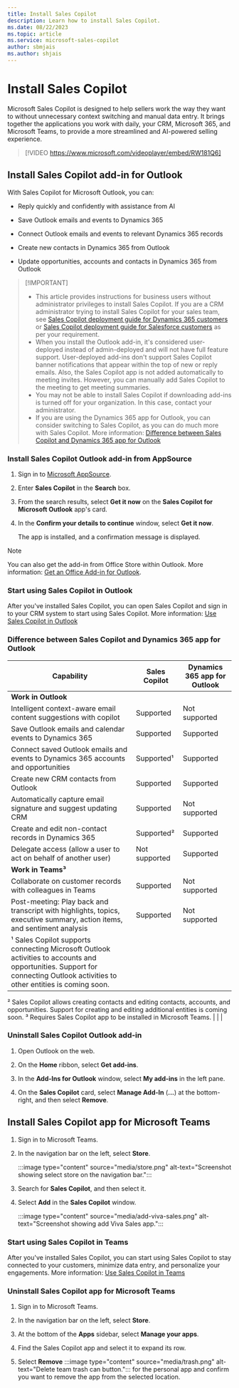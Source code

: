 ```yaml
---
title: Install Sales Copilot
description: Learn how to install Sales Copilot.
ms.date: 08/22/2023
ms.topic: article
ms.service: microsoft-sales-copilot
author: sbmjais
ms.author: shjais
---
```


# Install Sales Copilot

Microsoft Sales Copilot is designed to help sellers work the way they want to without unnecessary context switching and manual data entry. It brings together the applications you work with daily, your CRM, Microsoft 365, and Microsoft Teams, to provide a more streamlined and AI-powered selling experience.


> [!VIDEO https://www.microsoft.com/videoplayer/embed/RW181Q6]

## Install Sales Copilot add-in for Outlook

With Sales Copilot for Microsoft Outlook, you can:

- Reply quickly and confidently with assistance from AI

- Save Outlook emails and events to Dynamics 365

- Connect Outlook emails and events to relevant Dynamics 365 records

- Create new contacts in Dynamics 365 from Outlook

- Update opportunities, accounts and contacts in Dynamics 365 from Outlook

>
> [!IMPORTANT]
> - This article provides instructions for business users without administrator privileges to install Sales Copilot. If you are a CRM administrator trying to install Sales Copilot for your sales team, see [Sales Copilot deployment guide for Dynamics 365 customers](deploy-viva-sales-d365.md) or [Sales Copilot deployment guide for Salesforce customers](deploy-viva-sales-sf.md) as per your requirement.
> - When you install the Outlook add-in, it's considered user-deployed instead of admin-deployed and will not have full feature support. User-deployed add-ins don't support Sales Copilot banner notifications that appear within the top of new or reply emails. Also, the Sales Copilot app is not added automatically to meeting invites. However, you can manually add Sales Copilot to the meeting to get meeting summaries.
> - You may not be able to install Sales Copilot if downloading add-ins is turned off for your organization. In this case, contact your administrator.
> - If you are using the Dynamics 365 app for Outlook, you can consider switching to Sales Copilot, as you can do much more with Sales Copilot. More information: [Difference between Sales Copilot and Dynamics 365 app for Outlook](#difference-between-sales-copilot-and-dynamics-365-app-for-outlook)

### Install Sales Copilot Outlook add-in from AppSource

1. Sign in to [Microsoft AppSource](https://appsource.microsoft.com/home).

1. Enter **Sales Copilot** in the **Search** box.

1. From the search results, select **Get it now** on the **Sales Copilot for Microsoft Outlook** app's card.

1. In the **Confirm your details to continue** window, select **Get it now**.

    The app is installed, and a confirmation message is displayed.

> [!NOTE]
> You can also get the add-in from Office Store within Outlook. More information: [Get an Office Add-in for Outlook](https://support.microsoft.com/office/get-an-office-add-in-for-outlook-1ee261f9-49bf-4ba6-b3e2-2ba7bcab64c8).

### Start using Sales Copilot in Outlook

After you've installed Sales Copilot, you can open Sales Copilot and sign in to your CRM system to start using Sales Copilot. More information: [Use Sales Copilot in Outlook](use-sales-copilot-outlook.md)

### Difference between Sales Copilot and Dynamics 365 app for Outlook

| Capability                                                                                                                                                                                                                                                                                                                                                                                                     | Sales Copilot | Dynamics 365 app for Outlook |
|----------------------------------------------------------------------------------------------------------------------------------------------------------------------------------------------------------------------------------------------------------------------------------------------------------------------------------------------------------------------------------------------------------------|---------------|------------------------------|
| **Work in Outlook**                                                                                                                                                                                                                                                                                                                                                                                                |               |                              |
| Intelligent context-aware email content suggestions with copilot                                                                                                                                                                                                                                                                                                                                               | Supported     | Not supported                |
| Save Outlook emails and calendar events to Dynamics 365                                                                                                                                                                                                                                                                                                                                                        | Supported     | Supported                    |
| Connect saved Outlook emails and events to Dynamics 365 accounts and opportunities                                                                                                                                                                                                                                                                                                                             | Supported¹    | Supported                    |
| Create new CRM contacts from Outlook                                                                                                                                                                                                                                                                                                                                                                           | Supported     | Supported                    |
| Automatically capture email signature and suggest updating CRM                                                                                                                                                                                                                                                                                                                                                 | Supported     | Not supported                |
| Create and edit non-contact records in Dynamics 365                                                                                                                                                                                                                                                                                                                                                            | Supported²    | Supported                    |
| Delegate access (allow a user to act on behalf of another user)                                                                                                                                                                                                                                                                                                                                                | Not supported | Supported                    |
| **Work in Teams³**                                                                                                                                                                                                                                                                                                                                                                                                 |               |                              |
| Collaborate on customer records with colleagues in Teams                                                                                                                                                                                                                                                                                                                                                       | Supported     | Not supported                |
| Post-meeting: Play back and transcript with highlights, topics, executive summary, action items, and sentiment analysis                                                                                                                                                                                                                                                                                        | Supported     | Not supported                |
| ¹ Sales Copilot supports connecting Microsoft Outlook activities to accounts and opportunities. Support for connecting Outlook activities to other entities is coming soon. 
² Sales Copilot allows creating contacts and editing contacts, accounts, and opportunities. Support for creating and editing additional entities is coming soon. 
³ Requires Sales Copilot app to be installed in Microsoft Teams.  |               |                              |

### Uninstall Sales Copilot Outlook add-in

1. Open Outlook on the web.

1. On the **Home** ribbon, select **Get add-ins**.

1. In the **Add-Ins for Outlook** window, select **My add-ins** in the left pane.

1. On the **Sales Copilot** card, select **Manage Add-In** (**...**) at the bottom-right, and then select **Remove**.

## Install Sales Copilot app for Microsoft Teams

1. Sign in to Microsoft Teams.

1. In the navigation bar on the left, select **Store**.

	:::image type="content" source="media/store.png" alt-text="Screenshot showing select store on the navigation bar.":::

1.  Search for **Sales Copilot**, and then select it.

1.  Select **Add** in the **Sales Copilot** window.

	:::image type="content" source="media/add-viva-sales.png" alt-text="Screenshot showing add Viva Sales app.":::

### Start using Sales Copilot in Teams

After you've installed Sales Copilot, you can start using Sales Copilot to stay connected to your customers, minimize data entry, and personalize your engagements. More information: [Use Sales Copilot in Teams](use-sales-copilot-teams.md)

### Uninstall Sales Copilot app for Microsoft Teams

1. Sign in to Microsoft Teams.

1. In the navigation bar on the left, select **Store**.

1. At the bottom of the **Apps** sidebar, select **Manage your apps**.

1. Find the Sales Copilot app and select it to expand its row.

1. Select **Remove** :::image type="content" source="media/trash.png" alt-text="Delete team trash can button."::: for the personal app and confirm you want to remove the app from the selected location.